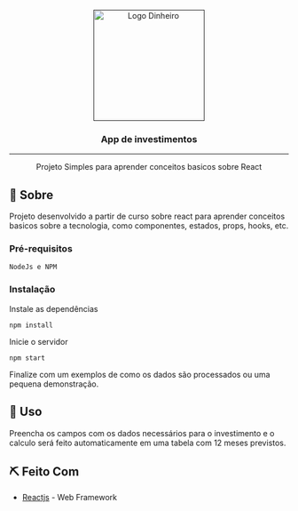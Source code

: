 <p align="center">
  <a href="" rel="noopener">
 <img width=200px height=200px src="https://banner2.cleanpng.com/20180328/tse/kisspng-money-bag-computer-icons-coin-tax-market-5abbb0febf56f2.7630683415222499827837.jpg" alt="Logo Dinheiro"></a>
</p>

<h3 align="center">App de investimentos</h3>


---

<p align="center"> Projeto Simples para aprender conceitos basicos sobre React
    <br> 
</p>


## 🧐 Sobre <a name = "sobre"></a>
Projeto desenvolvido a partir de curso sobre react para aprender conceitos basicos sobre a tecnologia, como componentes, estados, props, hooks, etc.

### Pré-requisitos

```
NodeJs e NPM
```

### Instalação

Instale as dependências

```
npm install
```

Inicie o servidor

```
npm start
```

Finalize com um exemplos de como os dados são processados ou uma pequena demonstração.

## 🎈 Uso <a name="uso"></a>
Preencha os campos com os dados necessários para o investimento e o calculo será feito automaticamente em uma tabela com 12 meses previstos.

## ⛏️ Feito Com <a name = "feito_com"></a>
- [Reactjs](https://reactjs.org/) - Web Framework
